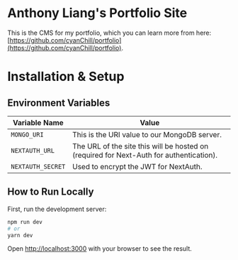 # Anthony Liang's Portfolio Site

This is the CMS for my portfolio, which you can learn more from here: [https://github.com/cyanChill/portfolio](https://github.com/cyanChill/portfolio).

# Installation & Setup

## Environment Variables

| Variable Name     | Value                                                                                   |
| ----------------- | --------------------------------------------------------------------------------------- |
| `MONGO_URI`       | This is the URI value to our MongoDB server.                                            |
| `NEXTAUTH_URL`    | The URL of the site this will be hosted on (required for Next-Auth for authentication). |
| `NEXTAUTH_SECRET` | Used to encrypt the JWT for NextAuth.                                                   |

## How to Run Locally

First, run the development server:

```bash
npm run dev
# or
yarn dev
```

Open [http://localhost:3000](http://localhost:3000) with your browser to see the result.
